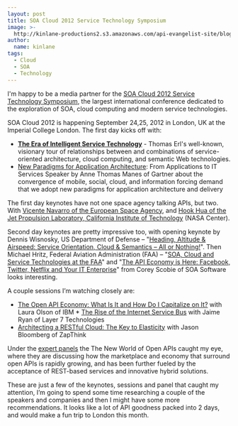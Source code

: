 ```yaml
---
layout: post
title: SOA Cloud 2012 Service Technology Symposium
image: >-
  http://kinlane-productions2.s3.amazonaws.com/api-evangelist-site/blog/soa-cloud-2012-service-technology-symposium-logo.jpeg
author:
  name: kinlane
tags:
  - Cloud
  - SOA
  - Technology
---
```

I'm happy to be a media partner for the [SOA Cloud 2012 Service Technology Symposium](http://www.servicetechsymposium.com/ "SOA Cloud 2012 Service Technology Symposium"), the largest international conference dedicated to the exploration of SOA, cloud computing and modern service technologies.

SOA Cloud 2012 is happening September 24,25, 2012 in London, UK at the Imperial College London. The first day kicks off with:

*   **[The Era of Intelligent Service Technology](http://www.servicetechsymposium.com/agenda2012.php#keynote1 "The Era of Intelligent Service Technology")** - Thomas Erl's well-known, visionary tour of relationships between and combinations of service-oriented architecture, cloud computing, and semantic Web technologies.
*   [New Paradigms for Application Architecture](http://www.servicetechsymposium.com/agenda2012.php#keynote10 "New Paradigms for Application Architecture"): From Applications to IT Services Speaker by Anne Thomas Manes of Gartner about the convergence of mobile, social, cloud, and information forcing demand that we adopt new paradigms for application architecture and delivery

The first day keynotes have not one space agency talking APIs, but two. With [Vicente Navarro of the European Space Agency](http://www.servicetechsymposium.com/agenda2012.php#keynote2), and [Hook Hua of the Jet Propulsion Laboratory, California Institute of Technology](http://www.servicetechsymposium.com/agenda2012.php#keynote3) (NASA Center).

Second day keynotes are pretty impressive too, with opening keynote by Dennis Wisnosky, US Department of Defense – "[Heading, Altitude & Airspeed: Service Orientation, Cloud & Semantics – All or Nothing!](http://www.servicetechsymposium.com/agenda2012.php#keynote6)". Then Michael Hritz, Federal Aviation Administration (FAA) – "[SOA, Cloud and Service Technologies at the FAA](http://www.servicetechsymposium.com/agenda2012.php#keynote7)" and "[The API Economy is Here: Facebook, Twitter, Netflix and Your IT Enterprise](http://www.servicetechsymposium.com/agenda2012.php#keynote11)" from Corey Scobie of SOA Software looks interesting.

A couple sessions I’m watching closely are:

*   [The Open API Economy: What Is It and How Do I Capitalize on It?](http://www.servicetechsymposium.com/agenda2012.php#the_open_api_economy) with Laura Olson of IBM
[](http://www.servicetechsymposium.com/agenda2012.php#the_open_api_economy)*   [](http://www.servicetechsymposium.com/agenda2012.php#the_open_api_economy)[The Rise of the Internet Service Bus](http://www.servicetechsymposium.com/agenda2012.php#the_rise_of_the_internet_service_bus) with Jaime Ryan of Layer 7 Technologies
*   [Architecting a RESTful Cloud: The Key to Elasticity](http://www.servicetechsymposium.com/agenda2012.php#architecting_a_restful_cloud) with Jason Bloomberg of ZapThink

Under the [expert panels](http://www.servicetechsymposium.com/panels2012.php) the The New World of Open APIs caught my eye, where they are discussing how the marketplace and economy that surround open APIs is rapidly growing, and has been further fueled by the acceptance of REST-based services and innovative hybrid solutions.

These are just a few of the keynotes, sessions and panel that caught my attention, I’m going to spend some time researching a couple of the speakers and companies and then I might have some more recommendations. It looks like a lot of API goodness packed into 2 days, and would make a fun trip to London this month.